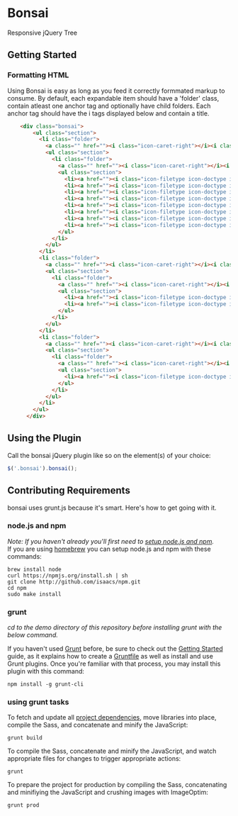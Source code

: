 Bonsai
======

Responsive jQuery Tree

## Getting Started
### Formatting HTML
Using Bonsai is easy as long as you feed it correctly formmated markup to consume. By default, each expandable item should have a 'folder' class, contain atleast one anchor tag and optionally have child folders.
Each anchor tag should have the i tags displayed below and contain a title.

```html
    <div class="bonsai">
        <ul class="section">
          <li class="folder">
            <a class="" href=""><i class="icon-caret-right"></i><i class="icon-doctype icon-columns"></i>Templates<i class="icon-chevron-sign-right"></i></a>
            <ul class="section">
              <li class="folder">
                <a class="" href=""><i class="icon-caret-right"></i><i class="icon-folder icon-doctype icon-folder-close"></i>Navigation<i class="icon-chevron-sign-right"></i></a>
                <ul class="section">
                  <li><a href=""><i class="icon-filetype icon-doctype icon-columns"></i>header<i class="icon-chevron-sign-right"></i></a></li>
                  <li><a href=""><i class="icon-filetype icon-doctype icon-columns"></i>footer<i class="icon-chevron-sign-right"></i></a></li>
                  <li><a href=""><i class="icon-filetype icon-doctype icon-columns"></i>navigation<i class="icon-chevron-sign-right"></i></a></li>
                  <li><a href=""><i class="icon-filetype icon-doctype icon-columns"></i>main-nav<i class="icon-chevron-sign-right"></i></a></li>
                  <li><a href=""><i class="icon-filetype icon-doctype icon-columns"></i>footer-open<i class="icon-chevron-sign-right"></i></a></li>
                  <li><a href=""><i class="icon-filetype icon-doctype icon-columns"></i>footer-close<i class="icon-chevron-sign-right"></i></a></li>
                  <li><a href=""><i class="icon-filetype icon-doctype icon-columns"></i>wrapper<i class="icon-chevron-sign-right"></i></a></li>
                  <li><a href=""><i class="icon-filetype icon-doctype icon-columns"></i>body-content<i class="icon-chevron-sign-right"></i></a></li>
                </ul>
              </li>
            </ul>
          </li>
          <li class="folder">
            <a class="" href=""><i class="icon-caret-right"></i><i class="icon-doctype icon-list-alt"></i>Fields<i class="icon-chevron-sign-right"></i></a>
            <ul class="section">
              <li class="folder">
                <a class="" href=""><i class="icon-caret-right"></i><i class="icon-folder icon-doctype icon-folder-close"></i>Product<i class="icon-chevron-sign-right"></i></a>
                <ul class="section">
                  <li><a href=""><i class="icon-filetype icon-doctype icon-list-alt"></i>Price<i class="icon-chevron-sign-right"></i></a></li>
                  <li><a href=""><i class="icon-filetype icon-doctype icon-list-alt"></i>Inventory<i class="icon-chevron-sign-right"></i></a></li>
                </ul>
              </li>
            </ul>
          </li>
          <li class="folder">
            <a class="" href=""><i class="icon-caret-right"></i><i class="icon-doctype icon-code"></i>Snippets<i class="icon-chevron-sign-right"></i></a>
            <ul class="section">
              <li class="folder">
                <a class="" href=""><i class="icon-caret-right"></i><i class="icon-folder icon-doctype icon-folder-close"></i>getResources<i class="icon-chevron-sign-right"></i></a>
                <ul class="section">
                  <li><a href=""><i class="icon-filetype icon-doctype icon-code"></i>getResources<i class="icon-chevron-sign-right"></i></a></li>
                </ul>
              </li>
            </ul>
          </li>
        </ul>
      </div>
```

## Using the Plugin
Call the bonsai jQuery plugin like so on the element(s) of your choice:

```js
$('.bonsai').bonsai();
````

## Contributing Requirements
bonsai uses grunt.js because it's smart. Here's how to get going with it.

### node.js and npm
_Note: If you haven't already you'll first need to [setup node.js and npm](http://shapeshed.com/setting-up-nodejs-and-npm-on-mac-osx/)._  
If you are using [homebrew](http://github.com/mxcl/homebrew) you can setup node.js and npm with these commands:

    brew install node
    curl https://npmjs.org/install.sh | sh
    git clone http://github.com/isaacs/npm.git
    cd npm
    sudo make install

### grunt
_cd to the demo directory of this repository before installing grunt with the below command._

If you haven't used [Grunt](http://gruntjs.com/) before, be sure to check out the [Getting Started](http://gruntjs.com/getting-started) guide, as it explains how to create a [Gruntfile](http://gruntjs.com/sample-gruntfile) as well as install and use Grunt plugins. Once you're familiar with that process, you may install this plugin with this command:

	npm install -g grunt-cli

### using grunt tasks
To fetch and update all [project dependencies](https://github.com/jpdevries/Bonsai/blob/master/demo/bower.json), move libraries into place, compile the Sass, and concatenate and minify the JavaScript:

    grunt build

To compile the Sass, concatenate and minify the JavaScript, and watch appropriate files for changes to trigger appropriate actions:

    grunt
    
To prepare the project for production by compiling the Sass, concatenating and minifiying the JavaScript and crushing images with ImageOptim:

    grunt prod
    



